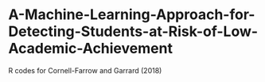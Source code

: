 # A-Machine-Learning-Approach-for-Detecting-Students-at-Risk-of-Low-Academic-Achievement
R codes for Cornell-Farrow and Garrard (2018)

